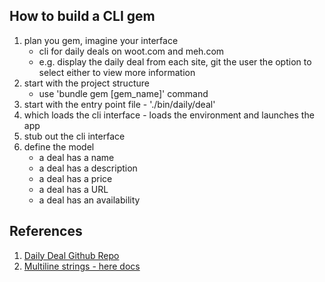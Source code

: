 ## How to build a CLI gem

1. plan you gem, imagine your interface
    - cli for daily deals on woot.com and meh.com
    - e.g. display the daily deal from each site, git the user the option to select either to view more information
2. start with the project structure
    - use 'bundle gem [gem_name]' command
3. start with the entry point file - './bin/daily/deal'
4. which loads the cli interface - loads the environment and launches the app
5. stub out the cli interface
6. define the model
    - a deal has a name
    - a deal has a description
    - a deal has a price
    - a deal has a URL
    - a deal has an availability



## References
1. [Daily Deal Github Repo](https://github.com/learn-co-curriculum/daily_deal/blob/master/lib/daily_deal/deal.rb)
2. [Multiline strings - here docs](http://blog.jayfields.com/2006/12/ruby-multiline-strings-here-doc-or.html)
